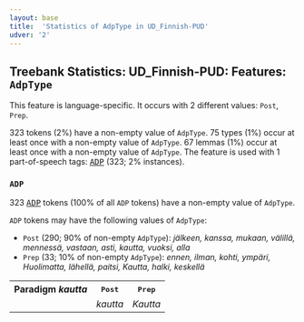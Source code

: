 ```yaml
---
layout: base
title:  'Statistics of AdpType in UD_Finnish-PUD'
udver: '2'
---
```


## Treebank Statistics: UD_Finnish-PUD: Features: `AdpType`

This feature is language-specific.
It occurs with 2 different values: `Post`, `Prep`.

323 tokens (2%) have a non-empty value of `AdpType`.
75 types (1%) occur at least once with a non-empty value of `AdpType`.
67 lemmas (1%) occur at least once with a non-empty value of `AdpType`.
The feature is used with 1 part-of-speech tags: <tt><a href="fi_pud-pos-ADP.html">ADP</a></tt> (323; 2% instances).

### `ADP`

323 <tt><a href="fi_pud-pos-ADP.html">ADP</a></tt> tokens (100% of all `ADP` tokens) have a non-empty value of `AdpType`.

`ADP` tokens may have the following values of `AdpType`:

* `Post` (290; 90% of non-empty `AdpType`): <em>jälkeen, kanssa, mukaan, välillä, mennessä, vastaan, asti, kautta, vuoksi, alla</em>
* `Prep` (33; 10% of non-empty `AdpType`): <em>ennen, ilman, kohti, ympäri, Huolimatta, lähellä, paitsi, Kautta, halki, keskellä</em>

<table>
  <tr><th>Paradigm <i>kautta</i></th><th><tt>Post</tt></th><th><tt>Prep</tt></th></tr>
  <tr><td><tt></tt></td><td><em>kautta</em></td><td><em>Kautta</em></td></tr>
</table>


